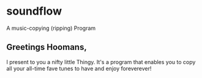 # soundflow
A music-copying (ripping) Program

## Greetings Hoomans,

I present to you a nifty little Thingy. 
It's a program that enables you to copy all your all-time fave tunes to have and enjoy foreverever!
